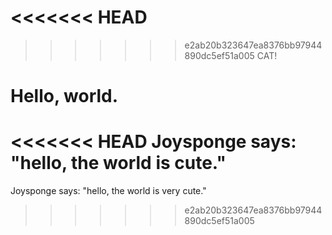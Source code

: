 <<<<<<< HEAD
=======

>>>>>>> e2ab20b323647ea8376bb97944890dc5ef51a005
CAT!

# Hello, world.

<<<<<<< HEAD
Joysponge says: "hello, the world is cute."
=======
Joysponge says: "hello, the world is very cute."
>>>>>>> e2ab20b323647ea8376bb97944890dc5ef51a005

